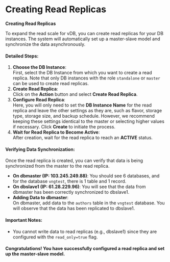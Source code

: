 # Creating Read Replicas

**Creating Read Replicas**

To expand the read scale for vDB, you can create read replicas for your DB instances. The system will automatically set up a master-slave model and synchronize the data asynchronously.

#### Detailed Steps:

1. **Choose the DB Instance**:\
   First, select the DB Instance from which you want to create a read replica. Note that only DB instances with the role `standalone` or `master` can be used to create read replicas.
2. **Create Read Replica**:\
   Click on the **Action** button and select **Create Read Replica**.
3. **Configure Read Replica**:\
   Here, you will only need to set the **DB Instance Name** for the read replica and leave the other settings as they are, such as flavor, storage type, storage size, and backup schedule. However, we recommend keeping these settings identical to the master or selecting higher values if necessary. Click **Create** to initiate the process.
4. **Wait for Read Replica to Become Active**:\
   After creation, wait for the read replica to reach an **ACTIVE** status.

#### Verifying Data Synchronization:

Once the read replica is created, you can verify that data is being synchronized from the master to the read replica.

* **On dbmaster (IP: 103.245.249.88)**: You should see 6 databases, and for the database `vngtest`, there is 1 table and 1 record.
* **On dbslave1 (IP: 61.28.229.96)**: You will see that the data from dbmaster has been correctly synchronized to dbslave1.
* **Adding Data to dbmaster**:\
  On dbmaster, add data to the `authors` table in the `vngtest` database. You will observe that the data has been replicated to dbslave1.

#### Important Notes:

* You cannot write data to read replicas (e.g., dbslave1) since they are configured with the `read_only=true` flag.

#### Congratulations! You have successfully configured a read replica and set up the master-slave model.
